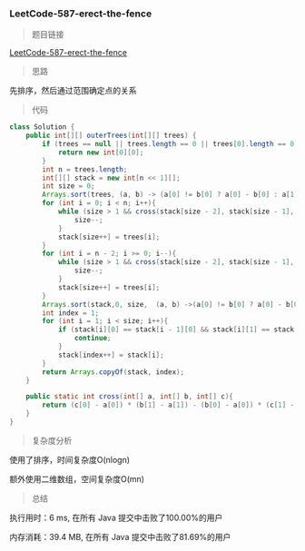 ### LeetCode-587-erect-the-fence

> 题目链接

[LeetCode-587-erect-the-fence](https://leetcode-cn.com/problems/erect-the-fence/)

> 思路

先排序，然后通过范围确定点的关系

> 代码

```java
class Solution {
    public int[][] outerTrees(int[][] trees) {
        if (trees == null || trees.length == 0 || trees[0].length == 0){
            return new int[0][0];
        }
        int n = trees.length;
        int[][] stack = new int[n << 1][];
        int size = 0;
        Arrays.sort(trees, (a, b) -> (a[0] != b[0] ? a[0] - b[0] : a[1] - b[1]));
        for (int i = 0; i < n; i++){
            while (size > 1 && cross(stack[size - 2], stack[size - 1], trees[i]) > 0){
                size--;
            }
            stack[size++] = trees[i];
        }
        for (int i = n - 2; i >= 0; i--){
            while (size > 1 && cross(stack[size - 2], stack[size - 1], trees[i]) > 0){
                size--;
            }
            stack[size++] = trees[i];
        }
        Arrays.sort(stack,0, size,  (a, b) ->(a[0] != b[0] ? a[0] - b[0] : a[1] - b[1]));
        int index = 1;
        for (int i = 1; i < size; i++){
            if (stack[i][0] == stack[i - 1][0] && stack[i][1] == stack[i - 1][1]){
                continue;
            }
            stack[index++] = stack[i];
        }
        return Arrays.copyOf(stack, index);
    }

    public static int cross(int[] a, int[] b, int[] c){
        return (c[0] - a[0]) * (b[1] - a[1]) - (b[0] - a[0]) * (c[1] - a[1]);
    }
}
```

> 复杂度分析

使用了排序，时间复杂度O(nlogn)

额外使用二维数组，空间复杂度O(mn)

> 总结

执行用时：6 ms, 在所有 Java 提交中击败了100.00%的用户

内存消耗：39.4 MB, 在所有 Java 提交中击败了81.69%的用户
